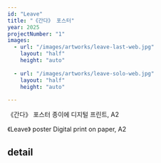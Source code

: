 ```yaml
---
id: "Leave"
title: "《간다》 포스터"
year: 2025
projectNumber: "1"
images:
  - url: "/images/artworks/leave-last-web.jpg"
    layout: "half"
    height: "auto"
    
  - url: "/images/artworks/leave-solo-web.jpg"
    layout: "half"
    height: "auto"
    
---
```

《간다》 포스터
종이에 디지털 프린트, A2

《Leave》 poster
Digital print on paper, A2

## detail
